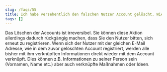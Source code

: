 ```yaml
---
slug: /faqs/55
title: Ich habe versehentlich den falschen Nutzer Account gelöscht. Wie kann ich das rückgängig machen
tags: []
---
```

Das Löschen der Accounts ist irreversibel. Sie können diese Aktion allerdings dadurch rückgängig machen, dass Sie den Nutzer bitten, sich erneut zu registrieren. Wenn sich der Nutzer mit der gleichen E-Mail Adresse, wie in dem zuvor gelöschten Account registriert, werden alle bisher mit ihm verknüpften Informationen direkt wieder mit dem Account verknüpft. Dies können z.B. Informationen zu seiner Person sein (Vornamen, Name etc.) aber auch verknüpfte Maßnahmen oder Ideen.
